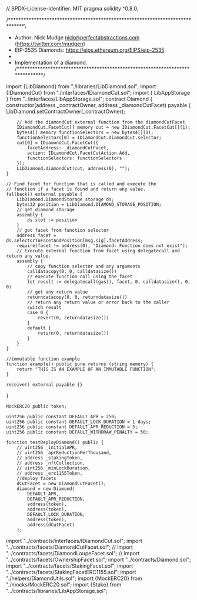 // SPDX-License-Identifier: MIT
pragma solidity ^0.8.0;

/******************************************************************************\
* Author: Nick Mudge <nick@perfectabstractions.com> (https://twitter.com/mudgen)
* EIP-2535 Diamonds: https://eips.ethereum.org/EIPS/eip-2535
*
* Implementation of a diamond.
/******************************************************************************/

import {LibDiamond} from "./libraries/LibDiamond.sol";
import {IDiamondCut} from "./interfaces/IDiamondCut.sol";
import { LibAppStorage } from "../interfaces/LibAppStorage.sol";
contract Diamond {
    constructor(address _contractOwner, address _diamondCutFacet) payable {
        LibDiamond.setContractOwner(_contractOwner);

        // Add the diamondCut external function from the diamondCutFacet
        IDiamondCut.FacetCut[] memory cut = new IDiamondCut.FacetCut[](1);
        bytes4[] memory functionSelectors = new bytes4[](1);
        functionSelectors[0] = IDiamondCut.diamondCut.selector;
        cut[0] = IDiamondCut.FacetCut({
            facetAddress: _diamondCutFacet,
            action: IDiamondCut.FacetCutAction.Add,
            functionSelectors: functionSelectors
        });
        LibDiamond.diamondCut(cut, address(0), "");
    }

    // Find facet for function that is called and execute the
    // function if a facet is found and return any value.
    fallback() external payable {
        LibDiamond.DiamondStorage storage ds;
        bytes32 position = LibDiamond.DIAMOND_STORAGE_POSITION;
        // get diamond storage
        assembly {
            ds.slot := position
        }
        // get facet from function selector
        address facet = ds.selectorToFacetAndPosition[msg.sig].facetAddress;
        require(facet != address(0), "Diamond: Function does not exist");
        // Execute external function from facet using delegatecall and return any value.
        assembly {
            // copy function selector and any arguments
            calldatacopy(0, 0, calldatasize())
            // execute function call using the facet
            let result := delegatecall(gas(), facet, 0, calldatasize(), 0, 0)
            // get any return value
            returndatacopy(0, 0, returndatasize())
            // return any return value or error back to the caller
            switch result
            case 0 {
                revert(0, returndatasize())
            }
            default {
                return(0, returndatasize())
            }
        }
    }

    //immutable function example
    function example() public pure returns (string memory) {
        return "THIS IS AN EXAMPLE OF AN IMMUTABLE FUNCTION";
    }

    receive() external payable {}
}



    MockERC20 public token;

    uint256 public constant DEFAULT_APR = 250;
    uint256 public constant DEFAULT_LOCK_DURATION = 1 days;
    uint256 public constant DEFAULT_APR_REDUCTION = 5;
    uint256 public constant DEFAULT_WITHDRAW_PENALTY = 50;

    function testDeployDiamond() public {
        // uint256 _initialAPR,
        // uint256 _aprReductionPerThousand,
        // address _stakingToken,
        // address _nftCollection,
        // uint256 _minLockDuration,
        // address _erc1155Token,
        //deploy facets
        dCutFacet = new DiamondCutFacet();
        diamond = new Diamond(
            DEFAULT_APR,
            DEFAULT_APR_REDUCTION,
            address(token),
            address(token),
            DEFAULT_LOCK_DURATION,
            address(token),
            address(dCutFacet)
        );



import "../contracts/interfaces/IDiamondCut.sol";
import "../contracts/facets/DiamondCutFacet.sol";
// import "../contracts/facets/DiamondLoupeFacet.sol";
// import "../contracts/facets/OwnershipFacet.sol";
import "../contracts/Diamond.sol";
import "../contracts/facets/StakingFacet.sol";
import "../contracts/facets/StakingFacetERC1155.sol";
import "./helpers/DiamondUtils.sol";
import {MockERC20} from "./mocks/MockERC20.sol";
import {Stake} from "../contracts/libraries/LibAppStorage.sol";